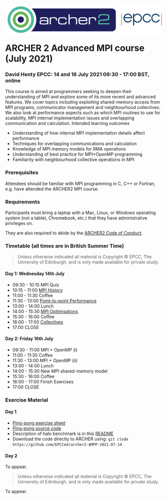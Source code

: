 <img src="./images/Archer2_logo.png" width="355" height="100"
align="left"> <img src="./images/epcc_logo.jpg" align="right"
width="133" height="100">

<br /><br /><br /><br /><br />

# ARCHER 2 Advanced MPI course (July 2021)

<h3>David Henty EPCC: 14 and 16 July 2021 09:30 - 17:00 BST, online</h3>

This course is aimed at programmers seeking to deepen their
understanding of MPI and explore some of its more recent and advanced
features. We cover topics including exploiting shared-memory access
from MPI programs, communicator management and neighbourhood
collectives. We also look at performance aspects such as which MPI
routines to use for scalability, MPI internal implementation issues
and overlapping communication and calculation.  Intended learning
outcomes

*  Understanding of how internal MPI implementation details affect performance
*  Techniques for overlapping communications and calculation
*  Knowledge of MPI memory models for RMA operations
*  Understanding of best practice for MPI+OpenMP programming
*  Familiarity with neighbourhood collective operations in MPI

<h3>Prerequisites</h3>

Attendees should be familiar with MPI programming in C, C++ or
Fortran, e.g. have attended the ARCHER2 MPI course.

<h3>Requirements</h3>

Participants must bring a laptop with a Mac, Linux, or Windows
operating system (not a tablet, Chromebook, etc.) that they have
administrative privileges on.

They are also required to abide by the [ARCHER2 Code of Conduct](https://www.archer2.ac.uk/about/policies/code-of-conduct.html).

<h3>Timetable (all times are in British Summer Time)</h3>

<p><blockquote>Unless otherwise indicated all material is Copyright
&copy; EPCC, The University of Edinburgh, and is only made available
for private study. </blockquote></p>

<h4>Day 1: Wednesday 14th July</h4>

 *   09:30 - 10:15 MPI Quiz
 *   10:15 - 11:00 <a href="slides/MPI-Evolution.pdf">MPI History</a>
 *   11:00 - 11:30 Coffee
 *   11:30 - 13:00 <a href="slides/MPI-Internals.pdf">Point-to-point Performance</a>
 *   13:00 - 14:00 Lunch
 *   14:00 - 15:30 <a href="slides/MPI-Optimisation-ARCHER2.pdf">MPI Optimisations</a>
 *   15:30 - 16:00 Coffee
 *   16:00 - 17:00 <a href="slides/AMPP-Advanced-Collectives.pdf">Collectives</a>
 *   17:00 CLOSE

<h4>Day 2: Friday 16th July</h4>

 *   09:30 - 11:00 MPI + OpenMP (i)
 *   11:00 - 11:30 Coffee
 *   11:30 - 13:00 MPI + OpenMP (ii)
 *   13:00 - 14:00 Lunch
 *   14:00 - 15:30 New MPI shared-memory model
 *   15:30 - 16:00 Coffee
 *   16:00 - 17:00 Finish Exercises
 *   17:00 CLOSE

<h3>Exercise Material</h3>

<h4>Day 1</h4>

 * <a href="exercises/ARCHER2-pingpong.pdf">Ping-pong exercise sheet</a>
 * <a href="https://github.com/EPCCed/archer2-AMPP-2021-07-14/raw/main/exercises/pingpong.tar">Ping-pong source code</a>
 * Description of halo benchmark is in this <a href="https://github.com/EPCCed/archer2-AMPP-2021-07-14">README</a>
 * Download the code directly to ARCHER using: `git clode https://github.com/EPCCed/archer2-AMPP-2021-07-14`
 
<h4>Day 2</h4>

To appear.

<p><blockquote>Unless otherwise indicated all material is Copyright &copy; EPCC, The University of Edinburgh, and is only made available for private study. </blockquote></p>

To appear.
